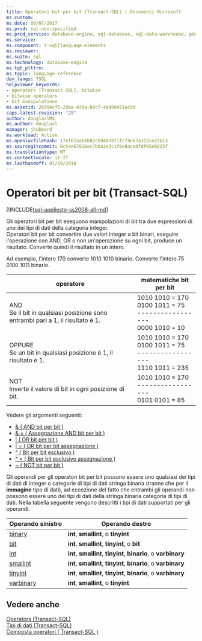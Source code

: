 ```yaml
---
title: Operatori bit per bit (Transact-SQL) | Documenti Microsoft
ms.custom: 
ms.date: 09/07/2017
ms.prod: sql-non-specified
ms.prod_service: database-engine, sql-database, sql-data-warehouse, pdw
ms.service: 
ms.component: t-sql|language-elements
ms.reviewer: 
ms.suite: sql
ms.technology: database-engine
ms.tgt_pltfrm: 
ms.topic: language-reference
dev_langs: TSQL
helpviewer_keywords:
- operators [Transact-SQL], bitwise
- bitwise operators
- bit manipulations
ms.assetid: 2b994cf5-2daa-438a-b8c7-4bd8d451ac8d
caps.latest.revision: "29"
author: douglaslMS
ms.author: douglasl
manager: jhubbard
ms.workload: Active
ms.openlocfilehash: 17ef615ab6b82cb9407871fcf8ee7a312ce22613
ms.sourcegitcommit: 6c54e67818ec7b0a2e3c1f6e8aca0fdf65e6625f
ms.translationtype: MT
ms.contentlocale: it-IT
ms.lasthandoff: 01/19/2018
---
```

# <a name="bitwise-operators-transact-sql"></a>Operatori bit per bit (Transact-SQL)
[!INCLUDE[tsql-appliesto-ss2008-all-md](../../includes/tsql-appliesto-ss2008-all-md.md)]

  Gli operatori bit per bit eseguono manipolazioni di bit tra due espressioni di uno dei tipi di dati della categoria integer.  
  Operatori bit per bit convertire due valori integer a bit binari, eseguire l'operazione con AND, OR o non un'operazione su ogni bit, produce un risultato. Converte quindi il risultato in un intero.  
  
  Ad esempio, l'intero 170 converte 1010 1010 binario.
Converte l'intero 75 0100 1011 binario.

|operatore|matematiche bit per bit|
|---- |---- |
|AND <br> Se il bit in qualsiasi posizione sono entrambi pari a 1, il risultato è 1. |1010 1010 = 170 <br>0100 1011 =  75 <br>-----------------  <br> 0000 1010 =  10 |
|OPPURE <br> Se un bit in qualsiasi posizione è 1, il risultato è 1. |1010 1010 = 170 <br>0100 1011 =  75 <br>-----------------  <br> 1110 1011 = 235|
|NOT  <br> Inverte il valore di bit in ogni posizione di bit. |1010 1010 = 170 <br>----------------- <br>  0101 0101 =   85 |
  
Vedere gli argomenti seguenti:   
* [& &#40; AND bit per bit &#41;](../../t-sql/language-elements/bitwise-and-transact-sql.md)  
* [& = &#40; Assegnazione AND bit per bit &#41;](../../t-sql/language-elements/bitwise-and-equals-transact-sql.md)   
* [&#124; &#40; OR bit per bit &#41;](../../t-sql/language-elements/bitwise-or-transact-sql.md)  
* [&#124; = &#40; OR bit per bit assegnazione &#41;](../../t-sql/language-elements/bitwise-or-equals-transact-sql.md)   
* [^ &#40; Bit per bit esclusivo &#41;](../../t-sql/language-elements/bitwise-exclusive-or-transact-sql.md)  
* [^ = &#40; Bit per bit esclusivo assegnazione &#41;](../../t-sql/language-elements/bitwise-exclusive-or-equals-transact-sql.md)  
* [~ &#40; NOT bit per bit &#41;](../../t-sql/language-elements/bitwise-not-transact-sql.md)  
  
 Gli operandi per gli operatori bit per bit possono essere uno qualsiasi dei tipi di dati di integer o categorie di tipi di dati stringa binaria (tranne che per il **immagine** tipo di dati), ad eccezione del fatto che entrambi gli operandi non possono essere uno dei tipi di dati della stringa binaria categoria di tipi di dati. Nella tabella seguente vengono descritti i tipi di dati supportati per gli operandi.  
  
|Operando sinistro|Operando destro|  
|------------------|-------------------|  
|[binary](../../t-sql/data-types/binary-and-varbinary-transact-sql.md)|**int**, **smallint**, o **tinyint**|  
|[bit](../../t-sql/data-types/bit-transact-sql.md)|**int**, **smallint**, **tinyint**, o **bit**|  
|[int](../../t-sql/data-types/int-bigint-smallint-and-tinyint-transact-sql.md)|**int**, **smallint**, **tinyint**, **binario**, o **varbinary**|  
|[smallint](../../t-sql/data-types/int-bigint-smallint-and-tinyint-transact-sql.md)|**int**, **smallint**, **tinyint**, **binario**, o **varbinary**|  
|[tinyint](../../t-sql/data-types/int-bigint-smallint-and-tinyint-transact-sql.md)|**int**, **smallint**, **tinyint**, **binario**, o **varbinary**|  
|[varbinary](../../t-sql/data-types/binary-and-varbinary-transact-sql.md)|**int**, **smallint**, o **tinyint**|  
  
## <a name="see-also"></a>Vedere anche  
 [Operators &#40;Transact-SQL&#41;](../../t-sql/language-elements/operators-transact-sql.md)   
 [Tipi di dati &#40;Transact-SQL&#41;](../../t-sql/data-types/data-types-transact-sql.md)   
 [Composta operatori &#40; Transact-SQL &#41;](../../t-sql/language-elements/compound-operators-transact-sql.md)   
  
